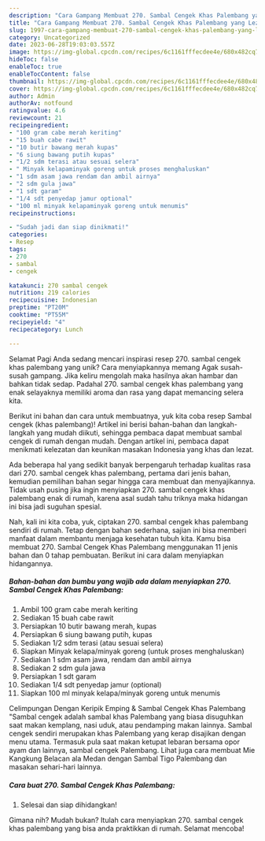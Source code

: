 ```yaml
---
description: "Cara Gampang Membuat 270. Sambal Cengek Khas Palembang yang Lezat, Mantap"
title: "Cara Gampang Membuat 270. Sambal Cengek Khas Palembang yang Lezat, Mantap"
slug: 1997-cara-gampang-membuat-270-sambal-cengek-khas-palembang-yang-lezat-mantap
category: Uncategorized
date: 2023-06-28T19:03:03.557Z
image: https://img-global.cpcdn.com/recipes/6c1161fffecdee4e/680x482cq70/270-sambal-cengek-khas-palembang-foto-resep-utama.jpg
hideToc: false
enableToc: true
enableTocContent: false
thumbnail: https://img-global.cpcdn.com/recipes/6c1161fffecdee4e/680x482cq70/270-sambal-cengek-khas-palembang-foto-resep-utama.jpg
cover: https://img-global.cpcdn.com/recipes/6c1161fffecdee4e/680x482cq70/270-sambal-cengek-khas-palembang-foto-resep-utama.jpg
author: Admin
authorAv: notfound
ratingvalue: 4.6
reviewcount: 21
recipeingredient:
- "100 gram cabe merah keriting"
- "15 buah cabe rawit"
- "10 butir bawang merah kupas"
- "6 siung bawang putih kupas"
- "1/2 sdm terasi atau sesuai selera"
- " Minyak kelapaminyak goreng untuk proses menghaluskan"
- "1 sdm asam jawa rendam dan ambil airnya"
- "2 sdm gula jawa"
- "1 sdt garam"
- "1/4 sdt penyedap jamur optional"
- "100 ml minyak kelapaminyak goreng untuk menumis"
recipeinstructions:

- "Sudah jadi dan siap dinikmati!"
categories:
- Resep
tags:
- 270
- sambal
- cengek

katakunci: 270 sambal cengek 
nutrition: 219 calories
recipecuisine: Indonesian
preptime: "PT20M"
cooktime: "PT55M"
recipeyield: "4"
recipecategory: Lunch

---
```



Selamat Pagi Anda sedang mencari inspirasi resep 270. sambal cengek khas palembang yang unik? Cara menyiapkannya memang Agak susah-susah gampang. Jika keliru mengolah maka hasilnya akan hambar dan bahkan tidak sedap. Padahal 270. sambal cengek khas palembang yang enak selayaknya memiliki aroma dan rasa yang dapat memancing selera kita.


Berikut ini bahan dan cara untuk membuatnya, yuk kita coba resep Sambal cengek (khas palembang)! Artikel ini berisi bahan-bahan dan langkah-langkah yang mudah diikuti, sehingga pembaca dapat membuat sambal cengek di rumah dengan mudah. Dengan artikel ini, pembaca dapat menikmati kelezatan dan keunikan masakan Indonesia yang khas dan lezat.

Ada beberapa hal yang sedikit banyak berpengaruh terhadap kualitas rasa dari 270. sambal cengek khas palembang, pertama dari jenis bahan, kemudian pemilihan bahan segar hingga cara membuat dan menyajikannya. Tidak usah pusing jika ingin menyiapkan 270. sambal cengek khas palembang enak di rumah, karena asal sudah tahu triknya maka hidangan ini bisa jadi suguhan spesial.


Nah, kali ini kita coba, yuk, ciptakan 270. sambal cengek khas palembang sendiri di rumah. Tetap dengan bahan sederhana, sajian ini bisa memberi manfaat dalam membantu menjaga kesehatan tubuh kita. Kamu bisa membuat 270. Sambal Cengek Khas Palembang menggunakan 11 jenis bahan dan 0 tahap pembuatan. Berikut ini cara dalam menyiapkan hidangannya.

<!--inarticleads1-->

##### Bahan-bahan dan bumbu yang wajib ada dalam menyiapkan 270. Sambal Cengek Khas Palembang:

1. Ambil 100 gram cabe merah keriting
1. Sediakan 15 buah cabe rawit
1. Persiapkan 10 butir bawang merah, kupas
1. Persiapkan 6 siung bawang putih, kupas
1. Sediakan 1/2 sdm terasi (atau sesuai selera)
1. Siapkan  Minyak kelapa/minyak goreng (untuk proses menghaluskan)
1. Sediakan 1 sdm asam jawa, rendam dan ambil airnya
1. Sediakan 2 sdm gula jawa
1. Persiapkan 1 sdt garam
1. Sediakan 1/4 sdt penyedap jamur (optional)
1. Siapkan 100 ml minyak kelapa/minyak goreng untuk menumis


Celimpungan Dengan Keripik Emping &amp; Sambal Cengek Khas Palembang &#34;Sambal cengek adalah sambal khas Palembang yang biasa disuguhkan saat makan kemplang, nasi uduk, atau pendamping makan lainnya. Sambal cengek sendiri merupakan khas Palembang yang kerap disajikan dengan menu utama. Termasuk pula saat makan ketupat lebaran bersama opor ayam dan lainnya, sambal cengek Palembang. Lihat juga cara membuat Mie Kangkung Belacan ala Medan dengan Sambal Tigo Palembang dan masakan sehari-hari lainnya. 

<!--inarticleads2-->

##### Cara buat 270. Sambal Cengek Khas Palembang:


1. Selesai dan siap dihidangkan!



Gimana nih? Mudah bukan? Itulah cara menyiapkan 270. sambal cengek khas palembang yang bisa anda praktikkan di rumah. Selamat mencoba!
